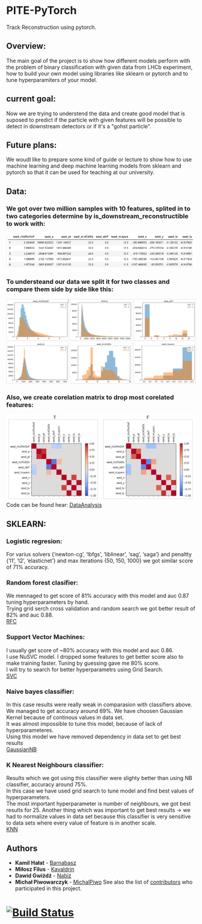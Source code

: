 # PITE-PyTorch
Track Reconstruction using pytorch.

## Overview:

The main goal of the project is to show how different models perform with the problem of binary classification with given data from LHCb experiment, how to build your own model using libraries like sklearn or pytorch and to tune hyperparamiters of your model.

## current goal:
Now we are trying to understend the data and create good model that is suposed to predict if the particle with given features will be possible to detect in downstream detectors or if it's a "gohst particle".

## Future plans:
We woudl like to prepare some kind of guide or lecture to show how to use machine learning and deep machine learning models from sklearn and pytorch so that it can be used for teaching at our university.

## Data:
### We got over two million samples with 10 features, splited in to two categories determine by **is_downstream_reconstructible** to work with:
![](images/data.PNG)

### To understeand our data we split it for two classes and compare them side by side like this:
![](images/Histograms.PNG)

### Also, we create corelation matrix to drop most corelated features:
![](images/Corelation.PNG)
Code can be found hear: [DataAnalysis](https://github.com/Kavaldrin/PITE-PyTorch/blob/master/DataAnalysis.ipynb)
    
## SKLEARN:

### Logistic regresion:
For varius solvers {‘newton-cg’, ‘lbfgs’, ‘liblinear’, ‘sag’, ‘saga’}  and penaltty {‘l1’, ‘l2’, ‘elasticnet’} and max iterations {50, 150, 1000} we got similar score of 71% accuracy. 

### Random forest clasifier:
We mennaged to get score of 81% accuracy with this model and auc 0.87 tuning hyperparameters by hand.<br />
Trying grid serch cross validation and random search we got better result of 82% and auc 0.88.<br />
[RFC](https://github.com/Kavaldrin/PITE-PyTorch/blob/master/RFC.ipynb)

### Support Vector Machines:
I usually get score of ~80% accuracy with this model and auc 0.86.<br />
I use NuSVC model. I dropped some features to get better score also to make training faster. Tuning by guessing gave me 80% score.<br />
I will try to search for better hyperparametrs using Grid Search.<br />
[SVC](https://github.com/Kavaldrin/PITE-PyTorch/blob/master/svm.ipynb)

### Naive bayes classifier:
In this case results were really weak in comparasion with classifiers above. <br />
We managed to get accuracy around 69%. We have choosen Gaussian Kernel because of continous values in data set. <br />
It was almost impossible to tune this model, because of lack of hyperparameteres. <br />
Using this model we have removed dependency in data set to get best results <br />
[GaussianNB](https://github.com/Kavaldrin/PITE-PyTorch/blob/master/GaussianNB%20KNeighbors%20SVM.ipynb)

### K Nearest Neighbours classifier:
Results which we got using this classifier were slighty better than using NB classifier, accuracy around 75%. <br />
In this case we have used grid search to tune model and find best values of hyperparameters. <br />
The most important hyperparameter is number of neighbours, we got best results for 25.
Another thing which was important to get best results -> we had to normalize values in data set because this classifier is very sensitive to data sets where every value of feature is in another scale. <br />
[KNN](https://github.com/Kavaldrin/PITE-PyTorch/blob/master/GaussianNB%20KNeighbors%20SVM.ipynb)



## Authors

* **Kamil Hałat** - [Barnabasz](https://github.com/Barnabasz)
* **Miłosz Filus** - [Kavaldrin](https://github.com/Kavaldrin)
* **Dawid Gwiżdż** - [Nabiz](https://github.com/Nabiz)
* **Michał Piwowarczyk** - [MichalPiwo](https://github.com/MichalPiwo)
See also the list of [contributors](https://github.com/Kavaldrin/PITE-PyTorch/contributors) who participated in this project.



# [![Build Status](https://travis-ci.com/Kavaldrin/PITE-PyTorch.svg?branch=master)](https://travis-ci.com/Kavaldrin/PITE-PyTorch)
  
